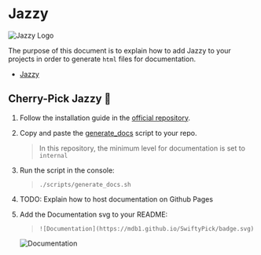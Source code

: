 # Jazzy

<img alt="Jazzy Logo" src="https://github.com/realm/jazzy/raw/master/images/logo.jpg" />

The purpose of this document is to explain how to add Jazzy to your projects in order to generate `html` files for documentation.

* [Jazzy](https://github.com/realm/jazzy)

## Cherry-Pick Jazzy 🍒
1. Follow the installation guide in the [official repository](https://github.com/realm/jazzy).
2. Copy and paste the [generate_docs](../scripts/generate_docs.sh) script to your repo.
    > In this repository, the minimum level for documentation is set to `internal`
3. Run the script in the console:
    > `./scripts/generate_docs.sh`
4. TODO: Explain how to host documentation on Github Pages
5. Add the Documentation svg to your README:
    > `![Documentation](https://mdb1.github.io/SwiftyPick/badge.svg)`
    
    ![Documentation](https://mdb1.github.io/SwiftyPick/badge.svg)

